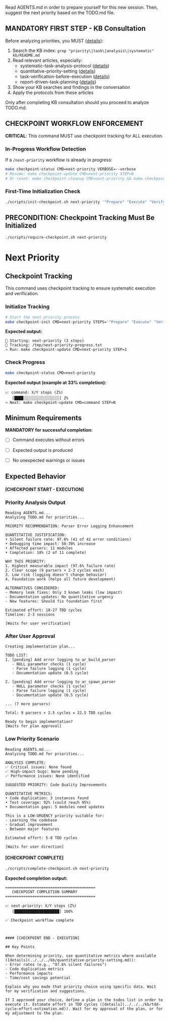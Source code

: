 Read AGENTS.md in order to prepare yourself for this new session. Then, suggest the next priority based on the TODO.md file.

## MANDATORY FIRST STEP - KB Consultation

Before analyzing priorities, you MUST ([details](../../../kb/kb-consultation-before-planning-requirement.md)):
1. Search the KB index: `grep "priority\|task\|analysis\|systematic" kb/README.md`
2. Read relevant articles, especially:
   - systematic-task-analysis-protocol ([details](../../../kb/systematic-task-analysis-protocol.md))
   - quantitative-priority-setting ([details](../../../kb/quantitative-priority-setting.md))
   - task-verification-before-execution ([details](../../../kb/task-verification-before-execution.md))
   - report-driven-task-planning ([details](../../../kb/report-driven-task-planning.md))
3. Show your KB searches and findings in the conversation
4. Apply the protocols from these articles

Only after completing KB consultation should you proceed to analyze TODO.md.

## CHECKPOINT WORKFLOW ENFORCEMENT

**CRITICAL**: This command MUST use checkpoint tracking for ALL execution.

### In-Progress Workflow Detection

If a `/next-priority` workflow is already in progress:

```bash
make checkpoint-status CMD=next-priority VERBOSE=--verbose
# Resume: make checkpoint-update CMD=next-priority STEP=N
# Or reset: make checkpoint-cleanup CMD=next-priority && make checkpoint-init CMD=next-priority STEPS='"Prepare" "Execute" "Verify"'
```

### First-Time Initialization Check

```bash
./scripts/init-checkpoint.sh next-priority '"Prepare" "Execute" "Verify"'
```

## PRECONDITION: Checkpoint Tracking Must Be Initialized

```bash
./scripts/require-checkpoint.sh next-priority
```

# Next Priority
## Checkpoint Tracking

This command uses checkpoint tracking to ensure systematic execution and verification.

### Initialize Tracking
```bash
# Start the next priority process
make checkpoint-init CMD=next-priority STEPS='"Prepare" "Execute" "Verify"'
```

**Expected output:**
```
📍 Starting: next-priority (3 steps)
📁 Tracking: /tmp/next-priority-progress.txt
→ Run: make checkpoint-update CMD=next-priority STEP=1
```

### Check Progress
```bash
make checkpoint-status CMD=next-priority
```

**Expected output (example at 33% completion):**
```
📈 command: X/Y steps (Z%)
   [████░░░░░░░░░░░░░░░░] Z%
→ Next: make checkpoint-update CMD=command STEP=N
```

## Minimum Requirements

**MANDATORY for successful completion:**
- [ ] Command executes without errors
- [ ] Expected output is produced
- [ ] No unexpected warnings or issues


## Expected Behavior

#### [CHECKPOINT START - EXECUTION]


### Priority Analysis Output
```
Reading AGENTS.md...
Analyzing TODO.md for priorities...

PRIORITY RECOMMENDATION: Parser Error Logging Enhancement

QUANTITATIVE JUSTIFICATION:
• Silent failure rate: 97.6% (41 of 42 error conditions)
• Debugging time impact: 50-70% increase
• Affected parsers: 11 modules
• Completion: 18% (2 of 11 complete)

WHY THIS PRIORITY:
1. Highest measurable impact (97.6% failure rate)
2. Clear scope (9 parsers × 2-3 cycles each)
3. Low risk (logging doesn't change behavior)
4. Foundation work (helps all future development)

ALTERNATIVES CONSIDERED:
- Memory leak fixes: Only 3 known leaks (low impact)
- Documentation updates: No quantitative urgency
- New features: Should fix foundation first

Estimated effort: 18-27 TDD cycles
Timeline: 2-3 sessions

[Waits for user verification]
```

### After User Approval
```
Creating implementation plan...

TODO LIST:
1. [pending] Add error logging to ar_build_parser
   - NULL parameter checks (1 cycle)
   - Parse failure logging (1 cycle)
   - Documentation update (0.5 cycle)
   
2. [pending] Add error logging to ar_spawn_parser
   - NULL parameter checks (1 cycle)
   - Parse failure logging (1 cycle)
   - Documentation update (0.5 cycle)

... (7 more parsers)

Total: 9 parsers × 2.5 cycles = 22.5 TDD cycles

Ready to begin implementation?
[Waits for plan approval]
```

### Low Priority Scenario
```
Reading AGENTS.md...
Analyzing TODO.md for priorities...

ANALYSIS COMPLETE:
✅ Critical issues: None found
✅ High-impact bugs: None pending
✅ Performance issues: None identified

SUGGESTED PRIORITY: Code Quality Improvements

QUANTITATIVE METRICS:
• Code duplication: 3 instances found
• Test coverage: 92% (could reach 95%)
• Documentation gaps: 5 modules need updates

This is a LOW-URGENCY priority suitable for:
- Learning the codebase
- Gradual improvement
- Between major features

Estimated effort: 5-8 TDD cycles

[Waits for user direction]
```


#### [CHECKPOINT COMPLETE]
```bash
./scripts/complete-checkpoint.sh next-priority
```

**Expected completion output:**
```
========================================
   CHECKPOINT COMPLETION SUMMARY
========================================

📈 next-priority: X/Y steps (Z%)
   [████████████████████] 100%

✅ Checkpoint workflow complete
```
```


#### [CHECKPOINT END - EXECUTION]

## Key Points

When determining priority, use quantitative metrics where available ([details](../../../kb/quantitative-priority-setting.md)):
- Error rates (e.g., "97.6% silent failures")
- Code duplication metrics
- Performance impacts
- Time/cost savings potential

Explain why you made that priority choice using specific data. Wait for my verification and suggestions.

If I approved your choice, define a plan in the todos list in order to execute it. Estimate effort in TDD cycles ([details](../../../kb/tdd-cycle-effort-estimation.md)). Wait for my approval of the plan, or for my adjustment to the plan.